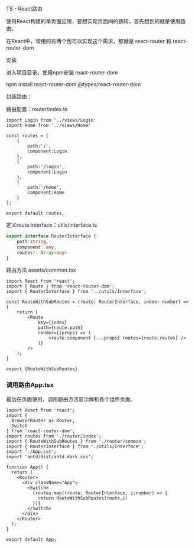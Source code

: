 TS - React路由

使用React构建的单页面应用，要想实现页面间的跳转，首先想到的就是使用路由。

在React中，常用的有两个包可以实现这个需求，那就是 react-router 和 react-router-dom

安装

进入项目目录，使用npm安装 react-router-dom

npm install react-router-dom @types/react-router-dom

封装路由：

路由配置：router/index.ts

```react
import Login from '../views/Login'
import Home from '../views/Home'

const routes = [
    {
        path:'/',
        component:Login
    },
    {
        path:'/login',
        component:Login
    },
    {
        path:'/home',
        component:Home
    }
];

export default routes;
```

定义route interface：utils/interface.ts

```typescript
export interface RouterInterface {
    path:string,
    component: any,
    routes?: Array<any>
}
```

路由方法 assets/common.tsx

```react
import React from 'react';
import { Route } from 'react-router-dom';
import { RouterInterface } from '../utils/Interface';

const RouteWithSubRoutes = (route: RouterInterface, index: number) => {
    return (
        <Route 
            key={index}
            path={route.path}
            render={(props) => (
                <route.component {...props} routes={route.routes} />
            )}
        />
    );
}

export {RouteWithSubRoutes}
```

### 调用路由App.tsx

最后在页面使用，调用路由方法显示解析各个组件页面。

```react
import React from 'react';
import { 
  BrowserRouter as Router,
  Switch
} from 'react-router-dom';
import routes from './router/index';
import { RouteWithSubRoutes } from './router/common';
import { RouterInterface } from './utils/Interface';
import './App.css';
import 'antd/dist/antd.dark.css';

function App() {
  return (
    <Router>
      <div className="App">
        <Switch>
          {routes.map((route: RouterInterface, i:number) => {
            return RouteWithSubRoutes(route,i)
          })}
        </Switch>
      </div>
    </Router>
  );
}

export default App;

```

